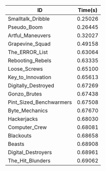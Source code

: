 |ID|Time(s)|
|-|-|
|Smalltalk_Dribble|0.25026|
|Pseudo_Boom|0.26445|
|Artful_Maneuvers|0.32027|
|Grapevine_Squad|0.49158|
|The_ERROR_List|0.63064|
|Rebooting_Rebels|0.63335|
|Loose_Screws|0.65100|
|Key_to_Innovation|0.65613|
|Digitally_Destroyed|0.67269|
|Gonzo_Brutes|0.67438|
|Pint_Sized_Benchwarmers|0.67508|
|Byte_Mechanics|0.67670|
|Hackerjacks|0.68030|
|Computer_Crew|0.68081|
|Blackouts|0.68658|
|Beasts|0.68908|
|Digital_Destroyers|0.68961|
|The_Hit_Blunders|0.69062|
